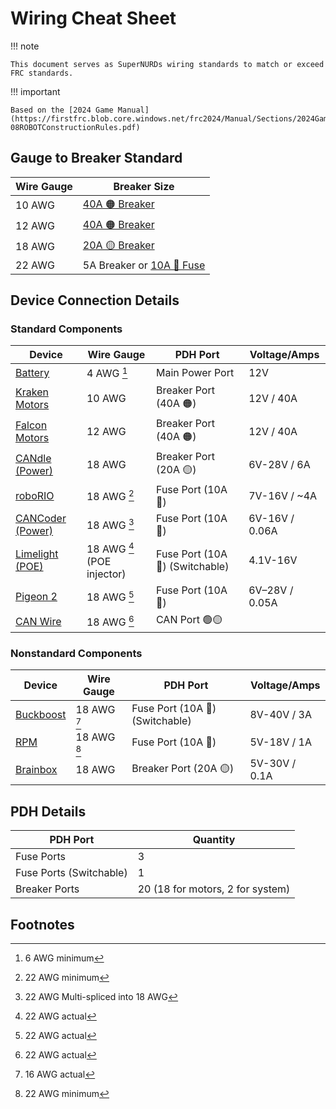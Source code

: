 # Wiring Cheat Sheet

!!! note

    This document serves as SuperNURDs wiring standards to match or exceed FRC standards.

!!! important

    Based on the [2024 Game Manual](https://firstfrc.blob.core.windows.net/frc2024/Manual/Sections/2024GameManual-08ROBOTConstructionRules.pdf)

## Gauge to Breaker Standard

| Wire Gauge | Breaker Size                                                                                                                                                                                                                                                                      |
| ---------- | --------------------------------------------------------------------------------------------------------------------------------------------------------------------------------------------------------------------------------------------------------------------------------- |
| 10 AWG     | [40A 🟠 Breaker](https://www.revrobotics.com/rev-11-1863/)                                                                                                                                                                                                                       |
| 12 AWG     | [40A 🟠 Breaker](https://www.revrobotics.com/rev-11-1863/)                                                                                                                                                                                                                       |
| 18 AWG     | [20A 🟡 Breaker](https://www.revrobotics.com/rev-11-1861/)                                                                                                                                                                                                                       |
| 22 AWG     | 5A Breaker or [10A 🔴 Fuse](https://www.andymark.com/products/10-amp-mini-red-fuse?via=Z2lkOi8vYW5keW1hcmsvV29ya2FyZWE6Ok5hdmlnYXRpb246OlNlYXJjaFJlc3VsdHMvJTdCJTIyYnV0dG9uJTIyJTNBJTIyc2VhcmNoJTIyJTJDJTIycSUyMiUzQSUyMmZ1c2UlMjIlMkMlMjJ1dGY4JTIyJTNBJTIyJUUyJTlDJTkzJTIyJTdE) |

## Device Connection Details

### Standard Components

| Device                                                                                                                                                                                                                                                                            | Wire Gauge                   | PDH Port                         | Voltage/Amps   |
| --------------------------------------------------------------------------------------------------------------------------------------------------------------------------------------------------------------------------------------------------------------------------------- | ---------------------------- | -------------------------------- | -------------- |
| [Battery](https://www.andymark.com/products/mk-es17-12-12v-sla-battery-set-of-2?via=Z2lkOi8vYW5keW1hcmsvV29ya2FyZWE6Ok5hdmlnYXRpb246OlNlYXJjaFJlc3VsdHMvJTdCJTIyYnV0dG9uJTIyJTNBJTIyc2VhcmNoJTIyJTJDJTIycSUyMiUzQSUyMkJhdHRlcnklMjIlMkMlMjJ1dGY4JTIyJTNBJTIyJUUyJTlDJTkzJTIyJTdE) | 4 AWG [^6m]                  | Main Power Port                  | 12V            |
| [Kraken Motors](https://wcproducts.com/products/kraken)                                                                                                                                                                                                                           | 10 AWG                       | Breaker Port (40A 🟠)           | 12V / 40A      |
| [Falcon Motors](https://store.ctr-electronics.com/falcon-500-powered-by-talon-fx/)                                                                                                                                                                                                | 12 AWG                       | Breaker Port (40A 🟠)           | 12V / 40A      |
| [CANdle (Power)](https://store.ctr-electronics.com/candle/)                                                                                                                                                                                                                       | 18 AWG                       | Breaker Port (20A 🟡)           | 6V-28V / 6A    |
| [roboRIO](https://www.ni.com/docs/en-US/bundle/roborio-frc-specs/page/specs.html)                                                                                                                                                                                                 | 18 AWG [^22m]                | Fuse Port (10A 🔴)              | 7V-16V / \~4A  |
| [CANCoder (Power)](https://store.ctr-electronics.com/cancoder/)                                                                                                                                                                                                                   | 18 AWG [^22s]                | Fuse Port (10A 🔴)              | 6V-16V / 0.06A |
| [Limelight (POE)](https://limelightvision.io/collections/products/products/limelight-3g)                                                                                                                                                                                          | 18 AWG [^22a] (POE injector) | Fuse Port (10A 🔴) (Switchable) | 4.1V-16V       |
| [Pigeon 2](https://store.ctr-electronics.com/pigeon-2/)                                                                                                                                                                                                                           | 18 AWG [^22a]                | Fuse Port (10A 🔴)              | 6V–28V / 0.05A |
| [CAN Wire](https://wcproducts.com/products/wire)                                                                                                                                                                                                                                  | 18 AWG [^22a]                | CAN Port 🟢🟡                  |                |

### Nonstandard Components

| Device                                                                                                                                                                                                                                                                                                                                                                                                                                                                                         | Wire Gauge    | PDH Port                         | Voltage/Amps  |
| ---------------------------------------------------------------------------------------------------------------------------------------------------------------------------------------------------------------------------------------------------------------------------------------------------------------------------------------------------------------------------------------------------------------------------------------------------------------------------------------------- | ------------- | -------------------------------- | ------------- |
| [Buckboost](https://www.amazon.com/dp/B07YZBLCY5?ref_=cm_sw_r_mwn_dp_RTA53JTPWSH5JCAQQY3N&language=en-US&th=1)                                                                                                                                                                                                                                                                                                                                                                                 | 18 AWG [^16a] | Fuse Port (10A 🔴) (Switchable) | 8V-40V / 3A   |
| [RPM](https://www.revrobotics.com/rev-11-1856/)                                                                                                                                                                                                                                                                                                                                                                                                                                                | 18 AWG [^22m] | Fuse Port (10A 🔴)              | 5V-18V / 1A   |
| [Brainbox](https://www.digikey.com/en/products/detail/brainboxes/SW-005/10707220?utm_adgroup=&utm_source=google&utm_medium=cpc&utm_campaign=PMax%20Shopping_Product_Low%20ROAS%20Categories&utm_term=&utm_content=&utm_id=go_cmp-20243063506_adg-_ad-__dev-c_ext-_prd-10707220_sig-CjwKCAiAgeeqBhBAEiwAoDDhn4cIbYoBl8Z6SP9xnkMEmNVM-WrD_xpfsFmYmj6y0Cb7H9kOBvuzMhoCeBUQAvD_BwE&gad_source=1&gclid=CjwKCAiAgeeqBhBAEiwAoDDhn4cIbYoBl8Z6SP9xnkMEmNVM-WrD_xpfsFmYmj6y0Cb7H9kOBvuzMhoCeBUQAvD_BwE) | 18 AWG        | Breaker Port (20A 🟡)           | 5V-30V / 0.1A |

## PDH Details

| PDH Port | Quantity |
| -------- | -------- |
| Fuse Ports | 3 |
| Fuse Ports (Switchable) | 1 |
| Breaker Ports | 20 (18 for motors, 2 for system) |

## Footnotes

[^6m]: 6 AWG minimum
[^16a]: 16 AWG actual
[^22a]: 22 AWG actual
[^22m]: 22 AWG minimum
[^22s]: 22 AWG Multi-spliced into 18 AWG
